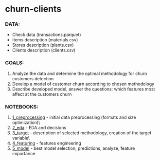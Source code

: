 # churn-clients
 
### DATA:

* Check data (transactions.parquet)
* Items description (materials.csv)
* Stores description (plants.csv)
* Clients description (clients.csv)

### GOALS: 
1) Analyze the data and determine the optimal methodology for churn customers detection
2) Develop a model of customer churn according to chosen methodology 
3) Describe developed model, answer the questions: which features most affect at the customers churn

### NOTEBOOKS:
1) [1_preprocessing](https://github.com/roalte/churn-clients/blob/main/1_preprocessing.ipynb) - initial data preprocessing (formats and size optimization)\
2) [2_eda](https://github.com/roalte/churn-clients/blob/main/2_eda.ipynb) - EDA and decisions
3) [3_target](https://github.com/roalte/churn-clients/blob/main/3_target.ipynb) - description of selected methodology, creation of the target variable\
4) [4_featuring](https://github.com/roalte/churn-clients/blob/main/4_featuring.ipynb) - features engineering
5) [5_model](https://github.com/roalte/churn-clients/blob/main/5_model.ipynb) - best model selection, predictions, analyze, feature importance
